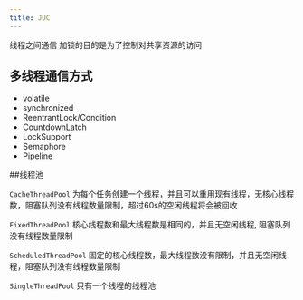 ```yaml
---
title: JUC
---
```



线程之间通信
加锁的目的是为了控制对共享资源的访问


## 多线程通信方式

* volatile
* synchronized
* ReentrantLock/Condition
* CountdownLatch
* LockSupport
* Semaphore
* Pipeline

##线程池

`CacheThreadPool`
为每个任务创建一个线程，并且可以重用现有线程，无核心线程数，阻塞队列没有线程数量限制，超过60s的空闲线程将会被回收


`FixedThreadPool`
核心线程数和最大线程数是相同的，并且无空闲线程, 阻塞队列没有线程数量限制


`ScheduledThreadPool`
固定的核心线程数，最大线程数没有限制，并且无空闲线程，阻塞队列没有线程数量限制

`SingleThreadPool`
只有一个线程的线程池
